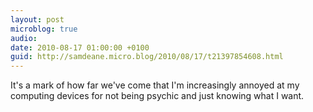```yaml
---
layout: post
microblog: true
audio: 
date: 2010-08-17 01:00:00 +0100
guid: http://samdeane.micro.blog/2010/08/17/t21397854608.html
---
```

It's a mark of how far we've come that I'm increasingly annoyed at my computing devices for not being psychic and just knowing what I want.
